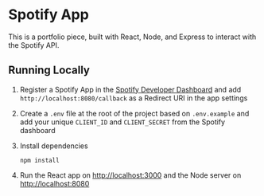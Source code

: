 # Spotify App

This is a portfolio piece, built with React, Node, and Express to interact with the Spotify API.

## Running Locally

1. Register a Spotify App in the [Spotify Developer Dashboard](https://developer.spotify.com/dashboard/) and add `http://localhost:8080/callback` as a Redirect URI in the app settings

2. Create a `.env` file at the root of the project based on `.env.example` and add your unique `CLIENT_ID` and `CLIENT_SECRET` from the Spotify dashboard


3. Install dependencies

    ```shell
    npm install
    ```

4. Run the React app on <http://localhost:3000> and the Node server on <http://localhost:8080>
